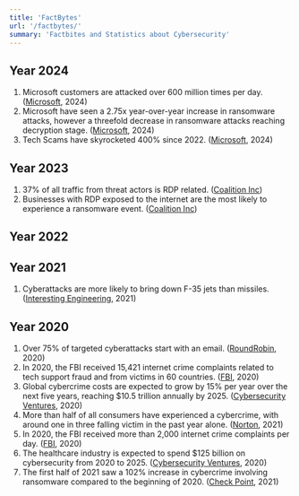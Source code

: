 ```yaml
---
title: 'FactBytes'
url: '/factbytes/'
summary: 'Factbites and Statistics about Cybersecurity'
---
```


## Year 2024

1. Microsoft customers are attacked over 600 million times per day. ([Microsoft][microsoft-2024-1], 2024)
2. Microsoft have seen a 2.75x year-over-year increase in ransomware attacks, however a threefold decrease in ransomware attacks reaching decryption stage. ([Microsoft][microsoft-2024-1], 2024)
3. Tech Scams have skyrocketed 400% since 2022. ([Microsoft][microsoft-2024-1], 2024)

## Year 2023

1. 37% of all traffic from threat actors is RDP related. ([Coalition Inc][coalition-2023-2])
2. Businesses with RDP exposed to the internet are the most likely to experience a ransomware event. ([Coalition Inc][coalition-2023-1])

## Year 2022

## Year 2021

1. Cyberattacks are more likely to bring down F-35 jets than missiles. ([Interesting Engineering][interestingengineering-2021-1], 2021)


## Year 2020


1. Over 75% of targeted cyberattacks start with an email. ([RoundRobin][roundrobin-2020-1], 2020)
2. In 2020, the FBI received 15,421 internet crime complaints related to tech support fraud and from victims in 60 countries. ([FBI][fbi-2020-1], 2020)
3. Global cybercrime costs are expected to grow by 15% per year over the next five years, reaching $10.5 trillion annually by 2025. ([Cybersecurity Ventures][cybersecurityventures-2020-1], 2020)
4. More than half of all consumers have experienced a cybercrime, with around one in three falling victim in the past year alone. ([Norton][norton-2020-1], 2021)
5. In 2020, the FBI received more than 2,000 internet crime complaints per day. ([FBI][fbi-2020-2], 2020)
6. The healthcare industry is expected to spend $125 billion on cybersecurity from 2020 to 2025. ([Cybersecurity Ventures][cybersecurityventures-2020-2], 2020)
7. The first half of 2021 saw a 102% increase in cybercrime involving ransomware compared to the beginning of 2020. ([Check Point][checkpoint-2020-1], 2021)



[checkpoint-2020-1]: https://blog.checkpoint.com/2021/05/12/the-new-ransomware-threat-triple-extortion/
[coalition-2023-1]: https://www.coalitioninc.com/en-gb/blog/remote-desktop-protocol-risks
[coalition-2023-2]: https://web.coalitioninc.com/rs/232-FOI-090/images/Coalition_Cyber-Threat-Index-2023.pdf?version=0
[cybersecurityventures-2020-1]: https://cybersecurityventures.com/cybercrime-damages-6-trillion-by-2021/
[cybersecurityventures-2020-2]: https://cybersecurityventures.com/healthcare-industry-to-spend-125-billion-on-cybersecurity-from-2020-to-2025/
[fbi-2020-1]: https://www.ic3.gov/Media/PDF/AnnualReport/2020_IC3Report.pdf
[fbi-2020-2]: https://www.ic3.gov/Media/PDF/AnnualReport/2020_IC3Report.pdf
[interestingengineering-2021-1]: https://interestingengineering.com/innovation/cyber-attacks-more-likely-to-bring-down-f-35-jets-than-missiles
[microsoft-2024-1]: https://blogs.microsoft.com/on-the-issues/2024/10/15/escalating-cyber-threats-demand-stronger-global-defense-and-cooperation/
[norton-2020-1]: https://us.norton.com/content/dam/norton/pdfs/reports/2021_nortonLifelock_cyber_safety_insights_report_global_results.pdf
[roundrobin-2020-1]: https://www.roundrobintech.com/email-protection